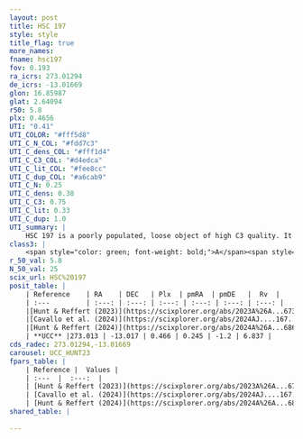 ```yaml
---
layout: post
title: HSC 197
style: style
title_flag: true
more_names: 
fname: hsc197
fov: 0.193
ra_icrs: 273.01294
de_icrs: -13.01669
glon: 16.85987
glat: 2.64094
r50: 5.8
plx: 0.4656
UTI: "0.41"
UTI_COLOR: "#fff5d8"
UTI_C_N_COL: "#fdd7c3"
UTI_C_dens_COL: "#fff1d4"
UTI_C_C3_COL: "#d4edca"
UTI_C_lit_COL: "#fee8cc"
UTI_C_dup_COL: "#a6cab9"
UTI_C_N: 0.25
UTI_C_dens: 0.38
UTI_C_C3: 0.75
UTI_C_lit: 0.33
UTI_C_dup: 1.0
UTI_summary: |
    HSC 197 is a poorly populated, loose object of high C3 quality. It was recently reported in the literature.
class3: |
    <span style="color: green; font-weight: bold;">A</span><span style="color: #FFC300; font-weight: bold;">B</span>
r_50_val: 5.8
N_50_val: 25
scix_url: HSC%20197
posit_table: |
    | Reference    | RA    | DEC   | Plx  | pmRA  | pmDE   |  Rv  |
    | :---         | :---: | :---: | :---: | :---: | :---: | :---: |
    |[Hunt & Reffert (2023)](https://scixplorer.org/abs/2023A%26A...673A.114H) | 273.007 | -12.992 | 0.469 | 0.276 | -1.171 | 6.805 |
    |[Cavallo et al. (2024)](https://scixplorer.org/abs/2024AJ....167...12C) | 272.961 | -13.055 | 0.471 | -- | -- | -- |
    |[Hunt & Reffert (2024)](https://scixplorer.org/abs/2024A%26A...686A..42H) | 273.007 | -12.992 | 0.469 | 0.276 | -1.171 | 6.805 |
    | **UCC** |273.013 | -13.017 | 0.466 | 0.245 | -1.2 | 6.837 | 
cds_radec: 273.01294,-13.01669
carousel: UCC_HUNT23
fpars_table: |
    | Reference |  Values |
    | :---  |  :---:  |
    | [Hunt & Reffert (2023)](https://scixplorer.org/abs/2023A%26A...673A.114H) | `AV50=4.939, diffAV50=2.846, MOD50=11.516, logAge50=8.702` |
    | [Cavallo et al. (2024)](https://scixplorer.org/abs/2024AJ....167...12C) | `AV50=5.42, dMod50=12.14, logAge50=7.5, [Fe/H]50=-0.05` |
    | [Hunt & Reffert (2024)](https://scixplorer.org/abs/2024A%26A...686A..42H) | `MassJ=696.490` |
shared_table: |
    
---
```


